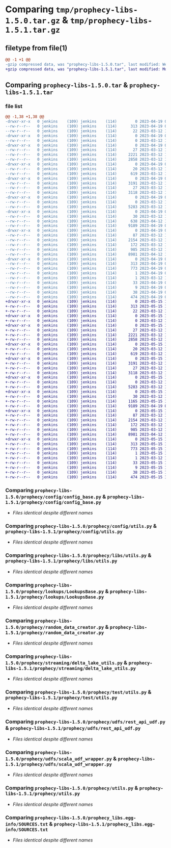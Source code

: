 # Comparing `tmp/prophecy-libs-1.5.0.tar.gz` & `tmp/prophecy-libs-1.5.1.tar.gz`

## filetype from file(1)

```diff
@@ -1 +1 @@
-gzip compressed data, was "prophecy-libs-1.5.0.tar", last modified: Wed Apr 19 07:55:26 2023, max compression
+gzip compressed data, was "prophecy-libs-1.5.1.tar", last modified: Mon May 15 15:31:21 2023, max compression
```

## Comparing `prophecy-libs-1.5.0.tar` & `prophecy-libs-1.5.1.tar`

### file list

```diff
@@ -1,38 +1,38 @@
-drwxr-xr-x   0 jenkins    (109) jenkins    (114)        0 2023-04-19 07:55:26.001192 prophecy-libs-1.5.0/
--rw-r--r--   0 jenkins    (109) jenkins    (114)      313 2023-04-19 07:55:26.001192 prophecy-libs-1.5.0/PKG-INFO
--rw-r--r--   0 jenkins    (109) jenkins    (114)       22 2023-03-12 14:51:36.000000 prophecy-libs-1.5.0/README.md
-drwxr-xr-x   0 jenkins    (109) jenkins    (114)        0 2023-04-19 07:55:25.997192 prophecy-libs-1.5.0/prophecy/
--rw-r--r--   0 jenkins    (109) jenkins    (114)        0 2023-03-12 14:51:36.000000 prophecy-libs-1.5.0/prophecy/__init__.py
-drwxr-xr-x   0 jenkins    (109) jenkins    (114)        0 2023-04-19 07:55:25.997192 prophecy-libs-1.5.0/prophecy/config/
--rw-r--r--   0 jenkins    (109) jenkins    (114)       27 2023-03-12 14:51:36.000000 prophecy-libs-1.5.0/prophecy/config/__init__.py
--rw-r--r--   0 jenkins    (109) jenkins    (114)     2221 2023-03-12 14:51:36.000000 prophecy-libs-1.5.0/prophecy/config/config_base.py
--rw-r--r--   0 jenkins    (109) jenkins    (114)     2858 2023-03-12 14:51:36.000000 prophecy-libs-1.5.0/prophecy/config/utils.py
-drwxr-xr-x   0 jenkins    (109) jenkins    (114)        0 2023-04-19 07:55:25.997192 prophecy-libs-1.5.0/prophecy/libs/
--rw-r--r--   0 jenkins    (109) jenkins    (114)       20 2023-03-12 14:51:36.000000 prophecy-libs-1.5.0/prophecy/libs/__init__.py
--rw-r--r--   0 jenkins    (109) jenkins    (114)      619 2023-03-12 14:51:36.000000 prophecy-libs-1.5.0/prophecy/libs/utils.py
-drwxr-xr-x   0 jenkins    (109) jenkins    (114)        0 2023-04-19 07:55:25.997192 prophecy-libs-1.5.0/prophecy/lookups/
--rw-r--r--   0 jenkins    (109) jenkins    (114)     3191 2023-03-12 14:51:36.000000 prophecy-libs-1.5.0/prophecy/lookups/LookupsBase.py
--rw-r--r--   0 jenkins    (109) jenkins    (114)       27 2023-03-12 14:51:36.000000 prophecy-libs-1.5.0/prophecy/lookups/__init__.py
--rw-r--r--   0 jenkins    (109) jenkins    (114)     3118 2023-03-12 14:51:36.000000 prophecy-libs-1.5.0/prophecy/random_data_creator.py
-drwxr-xr-x   0 jenkins    (109) jenkins    (114)        0 2023-04-19 07:55:25.997192 prophecy-libs-1.5.0/prophecy/streaming/
--rw-r--r--   0 jenkins    (109) jenkins    (114)        0 2023-03-12 14:51:36.000000 prophecy-libs-1.5.0/prophecy/streaming/__init__.py
--rw-r--r--   0 jenkins    (109) jenkins    (114)     5283 2023-03-12 14:51:36.000000 prophecy-libs-1.5.0/prophecy/streaming/delta_lake_utils.py
-drwxr-xr-x   0 jenkins    (109) jenkins    (114)        0 2023-04-19 07:55:25.997192 prophecy-libs-1.5.0/prophecy/test/
--rw-r--r--   0 jenkins    (109) jenkins    (114)       30 2023-03-12 14:51:36.000000 prophecy-libs-1.5.0/prophecy/test/__init__.py
--rw-r--r--   0 jenkins    (109) jenkins    (114)      638 2023-04-12 12:00:52.000000 prophecy-libs-1.5.0/prophecy/test/base_test_case.py
--rw-r--r--   0 jenkins    (109) jenkins    (114)     9189 2023-04-19 07:54:52.000000 prophecy-libs-1.5.0/prophecy/test/utils.py
-drwxr-xr-x   0 jenkins    (109) jenkins    (114)        0 2023-04-19 07:55:25.997192 prophecy-libs-1.5.0/prophecy/udfs/
--rw-r--r--   0 jenkins    (109) jenkins    (114)       87 2023-03-12 14:51:36.000000 prophecy-libs-1.5.0/prophecy/udfs/__init__.py
--rw-r--r--   0 jenkins    (109) jenkins    (114)     2154 2023-03-12 14:51:36.000000 prophecy-libs-1.5.0/prophecy/udfs/rest_api_udf.py
--rw-r--r--   0 jenkins    (109) jenkins    (114)      172 2023-03-12 14:51:36.000000 prophecy-libs-1.5.0/prophecy/udfs/sample_udf.py
--rw-r--r--   0 jenkins    (109) jenkins    (114)      985 2023-03-12 14:51:36.000000 prophecy-libs-1.5.0/prophecy/udfs/scala_udf_wrapper.py
--rw-r--r--   0 jenkins    (109) jenkins    (114)     8981 2023-04-12 12:00:52.000000 prophecy-libs-1.5.0/prophecy/utils.py
-drwxr-xr-x   0 jenkins    (109) jenkins    (114)        0 2023-04-19 07:55:26.001192 prophecy-libs-1.5.0/prophecy_libs.egg-info/
--rw-r--r--   0 jenkins    (109) jenkins    (114)      313 2023-04-19 07:55:25.000000 prophecy-libs-1.5.0/prophecy_libs.egg-info/PKG-INFO
--rw-r--r--   0 jenkins    (109) jenkins    (114)      773 2023-04-19 07:55:25.000000 prophecy-libs-1.5.0/prophecy_libs.egg-info/SOURCES.txt
--rw-r--r--   0 jenkins    (109) jenkins    (114)        1 2023-04-19 07:55:25.000000 prophecy-libs-1.5.0/prophecy_libs.egg-info/dependency_links.txt
--rw-r--r--   0 jenkins    (109) jenkins    (114)        1 2023-03-12 14:51:37.000000 prophecy-libs-1.5.0/prophecy_libs.egg-info/not-zip-safe
--rw-r--r--   0 jenkins    (109) jenkins    (114)       33 2023-04-19 07:55:25.000000 prophecy-libs-1.5.0/prophecy_libs.egg-info/requires.txt
--rw-r--r--   0 jenkins    (109) jenkins    (114)        9 2023-04-19 07:55:25.000000 prophecy-libs-1.5.0/prophecy_libs.egg-info/top_level.txt
--rw-r--r--   0 jenkins    (109) jenkins    (114)       38 2023-04-19 07:55:26.001192 prophecy-libs-1.5.0/setup.cfg
--rw-r--r--   0 jenkins    (109) jenkins    (114)      474 2023-04-19 07:55:24.000000 prophecy-libs-1.5.0/setup.py
+drwxr-xr-x   0 jenkins    (109) jenkins    (114)        0 2023-05-15 15:31:21.947171 prophecy-libs-1.5.1/
+-rw-r--r--   0 jenkins    (109) jenkins    (114)      313 2023-05-15 15:31:21.947171 prophecy-libs-1.5.1/PKG-INFO
+-rw-r--r--   0 jenkins    (109) jenkins    (114)       22 2023-03-12 14:51:36.000000 prophecy-libs-1.5.1/README.md
+drwxr-xr-x   0 jenkins    (109) jenkins    (114)        0 2023-05-15 15:31:21.943171 prophecy-libs-1.5.1/prophecy/
+-rw-r--r--   0 jenkins    (109) jenkins    (114)        0 2023-03-12 14:51:36.000000 prophecy-libs-1.5.1/prophecy/__init__.py
+drwxr-xr-x   0 jenkins    (109) jenkins    (114)        0 2023-05-15 15:31:21.943171 prophecy-libs-1.5.1/prophecy/config/
+-rw-r--r--   0 jenkins    (109) jenkins    (114)       27 2023-03-12 14:51:36.000000 prophecy-libs-1.5.1/prophecy/config/__init__.py
+-rw-r--r--   0 jenkins    (109) jenkins    (114)     2221 2023-03-12 14:51:36.000000 prophecy-libs-1.5.1/prophecy/config/config_base.py
+-rw-r--r--   0 jenkins    (109) jenkins    (114)     2858 2023-03-12 14:51:36.000000 prophecy-libs-1.5.1/prophecy/config/utils.py
+drwxr-xr-x   0 jenkins    (109) jenkins    (114)        0 2023-05-15 15:31:21.943171 prophecy-libs-1.5.1/prophecy/libs/
+-rw-r--r--   0 jenkins    (109) jenkins    (114)       20 2023-03-12 14:51:36.000000 prophecy-libs-1.5.1/prophecy/libs/__init__.py
+-rw-r--r--   0 jenkins    (109) jenkins    (114)      619 2023-03-12 14:51:36.000000 prophecy-libs-1.5.1/prophecy/libs/utils.py
+drwxr-xr-x   0 jenkins    (109) jenkins    (114)        0 2023-05-15 15:31:21.947171 prophecy-libs-1.5.1/prophecy/lookups/
+-rw-r--r--   0 jenkins    (109) jenkins    (114)     3191 2023-03-12 14:51:36.000000 prophecy-libs-1.5.1/prophecy/lookups/LookupsBase.py
+-rw-r--r--   0 jenkins    (109) jenkins    (114)       27 2023-03-12 14:51:36.000000 prophecy-libs-1.5.1/prophecy/lookups/__init__.py
+-rw-r--r--   0 jenkins    (109) jenkins    (114)     3118 2023-03-12 14:51:36.000000 prophecy-libs-1.5.1/prophecy/random_data_creator.py
+drwxr-xr-x   0 jenkins    (109) jenkins    (114)        0 2023-05-15 15:31:21.947171 prophecy-libs-1.5.1/prophecy/streaming/
+-rw-r--r--   0 jenkins    (109) jenkins    (114)        0 2023-03-12 14:51:36.000000 prophecy-libs-1.5.1/prophecy/streaming/__init__.py
+-rw-r--r--   0 jenkins    (109) jenkins    (114)     5283 2023-03-12 14:51:36.000000 prophecy-libs-1.5.1/prophecy/streaming/delta_lake_utils.py
+drwxr-xr-x   0 jenkins    (109) jenkins    (114)        0 2023-05-15 15:31:21.947171 prophecy-libs-1.5.1/prophecy/test/
+-rw-r--r--   0 jenkins    (109) jenkins    (114)       30 2023-03-12 14:51:36.000000 prophecy-libs-1.5.1/prophecy/test/__init__.py
+-rw-r--r--   0 jenkins    (109) jenkins    (114)     1165 2023-05-15 15:31:20.000000 prophecy-libs-1.5.1/prophecy/test/base_test_case.py
+-rw-r--r--   0 jenkins    (109) jenkins    (114)     9189 2023-04-19 07:54:52.000000 prophecy-libs-1.5.1/prophecy/test/utils.py
+drwxr-xr-x   0 jenkins    (109) jenkins    (114)        0 2023-05-15 15:31:21.947171 prophecy-libs-1.5.1/prophecy/udfs/
+-rw-r--r--   0 jenkins    (109) jenkins    (114)       87 2023-03-12 14:51:36.000000 prophecy-libs-1.5.1/prophecy/udfs/__init__.py
+-rw-r--r--   0 jenkins    (109) jenkins    (114)     2154 2023-03-12 14:51:36.000000 prophecy-libs-1.5.1/prophecy/udfs/rest_api_udf.py
+-rw-r--r--   0 jenkins    (109) jenkins    (114)      172 2023-03-12 14:51:36.000000 prophecy-libs-1.5.1/prophecy/udfs/sample_udf.py
+-rw-r--r--   0 jenkins    (109) jenkins    (114)      985 2023-03-12 14:51:36.000000 prophecy-libs-1.5.1/prophecy/udfs/scala_udf_wrapper.py
+-rw-r--r--   0 jenkins    (109) jenkins    (114)     8981 2023-04-12 12:00:52.000000 prophecy-libs-1.5.1/prophecy/utils.py
+drwxr-xr-x   0 jenkins    (109) jenkins    (114)        0 2023-05-15 15:31:21.947171 prophecy-libs-1.5.1/prophecy_libs.egg-info/
+-rw-r--r--   0 jenkins    (109) jenkins    (114)      313 2023-05-15 15:31:21.000000 prophecy-libs-1.5.1/prophecy_libs.egg-info/PKG-INFO
+-rw-r--r--   0 jenkins    (109) jenkins    (114)      773 2023-05-15 15:31:21.000000 prophecy-libs-1.5.1/prophecy_libs.egg-info/SOURCES.txt
+-rw-r--r--   0 jenkins    (109) jenkins    (114)        1 2023-05-15 15:31:21.000000 prophecy-libs-1.5.1/prophecy_libs.egg-info/dependency_links.txt
+-rw-r--r--   0 jenkins    (109) jenkins    (114)        1 2023-03-12 14:51:37.000000 prophecy-libs-1.5.1/prophecy_libs.egg-info/not-zip-safe
+-rw-r--r--   0 jenkins    (109) jenkins    (114)       33 2023-05-15 15:31:21.000000 prophecy-libs-1.5.1/prophecy_libs.egg-info/requires.txt
+-rw-r--r--   0 jenkins    (109) jenkins    (114)        9 2023-05-15 15:31:21.000000 prophecy-libs-1.5.1/prophecy_libs.egg-info/top_level.txt
+-rw-r--r--   0 jenkins    (109) jenkins    (114)       38 2023-05-15 15:31:21.947171 prophecy-libs-1.5.1/setup.cfg
+-rw-r--r--   0 jenkins    (109) jenkins    (114)      474 2023-05-15 15:31:20.000000 prophecy-libs-1.5.1/setup.py
```

### Comparing `prophecy-libs-1.5.0/prophecy/config/config_base.py` & `prophecy-libs-1.5.1/prophecy/config/config_base.py`

 * *Files identical despite different names*

### Comparing `prophecy-libs-1.5.0/prophecy/config/utils.py` & `prophecy-libs-1.5.1/prophecy/config/utils.py`

 * *Files identical despite different names*

### Comparing `prophecy-libs-1.5.0/prophecy/libs/utils.py` & `prophecy-libs-1.5.1/prophecy/libs/utils.py`

 * *Files identical despite different names*

### Comparing `prophecy-libs-1.5.0/prophecy/lookups/LookupsBase.py` & `prophecy-libs-1.5.1/prophecy/lookups/LookupsBase.py`

 * *Files identical despite different names*

### Comparing `prophecy-libs-1.5.0/prophecy/random_data_creator.py` & `prophecy-libs-1.5.1/prophecy/random_data_creator.py`

 * *Files identical despite different names*

### Comparing `prophecy-libs-1.5.0/prophecy/streaming/delta_lake_utils.py` & `prophecy-libs-1.5.1/prophecy/streaming/delta_lake_utils.py`

 * *Files identical despite different names*

### Comparing `prophecy-libs-1.5.0/prophecy/test/utils.py` & `prophecy-libs-1.5.1/prophecy/test/utils.py`

 * *Files identical despite different names*

### Comparing `prophecy-libs-1.5.0/prophecy/udfs/rest_api_udf.py` & `prophecy-libs-1.5.1/prophecy/udfs/rest_api_udf.py`

 * *Files identical despite different names*

### Comparing `prophecy-libs-1.5.0/prophecy/udfs/scala_udf_wrapper.py` & `prophecy-libs-1.5.1/prophecy/udfs/scala_udf_wrapper.py`

 * *Files identical despite different names*

### Comparing `prophecy-libs-1.5.0/prophecy/utils.py` & `prophecy-libs-1.5.1/prophecy/utils.py`

 * *Files identical despite different names*

### Comparing `prophecy-libs-1.5.0/prophecy_libs.egg-info/SOURCES.txt` & `prophecy-libs-1.5.1/prophecy_libs.egg-info/SOURCES.txt`

 * *Files identical despite different names*

